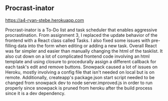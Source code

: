 ## Procrast-inator

https://a4-ryan-stebe.herokuapp.com

Procrast-inator is a To-Do list and task scheduler that enables aggressive procrastination. From assignment 3, I replaced the update behavior of the frontend with a React class called Tasks. I also fixed some issues with pre-filling data into the form when editing or adding a new task. Overall React was far simpler and easier than manually changing the html of the tasklist. It also cut down on a lot of complicated frontend code involving an html template and using closure to procedurally assign a different callback for each task's edit and remove buttons. Snowpack caused a lot of issues on Heroku, mostly involving a config file that isn't needed on local but is on remote. Additionally, createapp's package.json start script needed to be changed from snowpack dev to node server.improved.js in order to run properly since snowpack is pruned from heroku after the build process since it is a dev dependency.
